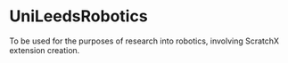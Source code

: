 # UniLeedsRobotics

To be used for the purposes of research into robotics, involving ScratchX extension creation.
